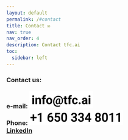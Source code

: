 ```yaml
---
layout: default
permalink: /#contact
title: Contact ✉
nav: true
nav_order: 4
description: Contact tfc.ai
toc:
  sidebar: left
---
```


<p><h3>
Contact us:<br /><br />
e-mail: <img style="height: 45px;" src="/assets/img/info-address_transp.png"><br />
Phone: <img style="height: 40px;" src="/assets/img/contact-phone.jpg"><br />
<strong><a target="_blank" title="tfc.ai at LinkedIn" href="https://www.linkedin.com/in/dnlang/">LinkedIn</a></strong><br />
            
</h3></p>